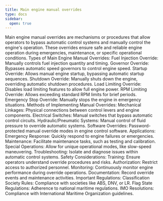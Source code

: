 ```yaml
---
title: Main engine manual overrides
type: docs
sidebar:
  open: true
---
```

Main engine manual overrides are mechanisms or procedures that allow operators to bypass automatic control systems and manually control the engine's operation. These overrides ensure safe and reliable engine operation during emergencies, maintenance, or specific operational conditions.
Types of Main Engine Manual Overrides:
Fuel Injection Override: Manually controls fuel injection quantity and timing.
Governor Override: Bypasses automatic speed governors to control engine speed.
Startup Override: Allows manual engine startup, bypassing automatic startup sequences.
Shutdown Override: Manually shuts down the engine, overriding automatic shutdown procedures.
Load Limiting Override: Disables load limiting features to allow full engine power.
RPM Limiting Override: Allows exceeding standard RPM limits for brief periods.
Emergency Stop Override: Manually stops the engine in emergency situations.
Methods of Implementing Manual Overrides:
Mechanical Linkages: Physical connections between control levers and engine components.
Electrical Switches: Manual switches that bypass automatic control circuits.
Hydraulic/Pneumatic Systems: Manual control of fluid pressure to override automatic systems.
Software Overrides: Password-protected manual override modes in engine control software.
Applications:
Emergency Response: Quickly respond to engine failures or emergencies.
Maintenance: Facilitate maintenance tasks, such as testing and calibration.
Special Operations: Allow for unique operational modes, like slow-speed maneuvering.
Troubleshooting: Isolate and diagnose issues within automatic control systems.
Safety Considerations:
Training: Ensure operators understand override procedures and risks.
Authorization: Restrict access to authorized personnel.
Monitoring: Continuously monitor engine performance during override operations.
Documentation: Record override events and maintenance activities.
Important Regulations:
Classification Society Rules: Compliance with societies like ABS, DNV, or LR.
Flag State Regulations: Adherence to national maritime regulations.
IMO Resolutions: Compliance with International Maritime Organization guidelines.

